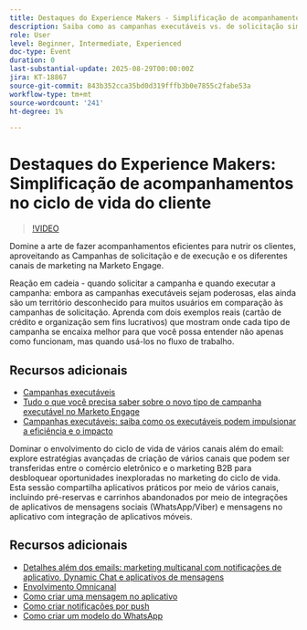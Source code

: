 ```yaml
---
title: Destaques do Experience Makers - Simplificação de acompanhamentos no ciclo de vida do cliente
description: Saiba como as campanhas executáveis vs. de solicitação simplificam os fluxos de trabalho, melhoram a precisão dos dados e impulsionam o engajamento com estratégias multicanais em tempo real.
role: User
level: Beginner, Intermediate, Experienced
doc-type: Event
duration: 0
last-substantial-update: 2025-08-29T00:00:00Z
jira: KT-18867
source-git-commit: 843b352cca35bd0d319fffb3b0e7855c2fabe53a
workflow-type: tm+mt
source-wordcount: '241'
ht-degree: 1%

---
```



# Destaques do Experience Makers: Simplificação de acompanhamentos no ciclo de vida do cliente

>[!VIDEO](https://video.tv.adobe.com/v/3471390/?learn=on&enablevpops)

Domine a arte de fazer acompanhamentos eficientes para nutrir os clientes, aproveitando as Campanhas de solicitação e de execução e os diferentes canais de marketing na Marketo Engage.

Reação em cadeia - quando solicitar a campanha e quando executar a campanha: embora as campanhas executáveis sejam poderosas, elas ainda são um território desconhecido para muitos usuários em comparação às campanhas de solicitação. Aprenda com dois exemplos reais (cartão de crédito e organização sem fins lucrativos) que mostram onde cada tipo de campanha se encaixa melhor para que você possa entender não apenas como funcionam, mas quando usá-los no fluxo de trabalho.

## Recursos adicionais

* [Campanhas executáveis](https://experienceleague.adobe.com/pt-br/docs/marketo/using/product-docs/core-marketo-concepts/smart-campaigns/flow-actions/execute-campaign)
* [Tudo o que você precisa saber sobre o novo tipo de campanha executável no Marketo Engage](https://mugs.marketo.com/events/details/marketo-houston-mug-presents-everything-you-need-to-know-about-the-new-executable-campaign-type-in-marketo/)
* [Campanhas executáveis: saiba como os executáveis podem impulsionar a eficiência e o impacto](https://www.youtube.com/watch?v=QGC4Bhn5BpU)

Dominar o envolvimento do ciclo de vida de vários canais além do email: explore estratégias avançadas de criação de vários canais que podem ser transferidas entre o comércio eletrônico e o marketing B2B para desbloquear oportunidades inexploradas no marketing do ciclo de vida. Esta sessão compartilha aplicativos práticos por meio de vários canais, incluindo pré-reservas e carrinhos abandonados por meio de integrações de aplicativos de mensagens sociais (WhatsApp/Viber) e mensagens no aplicativo com integração de aplicativos móveis.

## Recursos adicionais

* [Detalhes além dos emails: marketing multicanal com notificações de aplicativo, Dynamic Chat e aplicativos de mensagens](https://mugs.marketo.com/events/details/marketo-adobe-deep-dive-mug-presents-beyond-emails-multi-channel-marketing-with-app-notifications-dynamic-chat-and-messaging-apps/)
* [Envolvimento Omnicanal](https://business.adobe.com/sg/products/marketo/omnichannel-engagement.html)
* [Como criar uma mensagem no aplicativo](https://experienceleague.adobe.com/pt-br/docs/marketo/using/product-docs/mobile-marketing/in-app-messages/creating-in-app-messages/create-an-in-app-message)
* [Como criar notificações por push](https://experienceleague.adobe.com/pt-br/docs/marketo/using/product-docs/mobile-marketing/push-notifications/understanding-push-notifications)
* [Como criar um modelo do WhatsApp](https://community.sinch.com/t5/Settings/Create-a-WhatsApp-message-template-new-experience/ta-p/11599)

